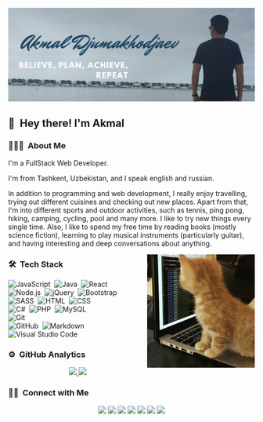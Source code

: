 ![Akmal Djumakhodjaev's Banner](https://raw.githubusercontent.com/akmaldju/akmaldju/master/images/mybanner.jpg)

## 👋 &nbsp;Hey there! I'm Akmal

### 👨🏻‍💻 &nbsp;About Me

I'm a FullStack Web Developer.

I'm from Tashkent, Uzbekistan, and I speak english and russian.

In addition to programming and web development, I really enjoy travelling, trying out different cuisines and checking out new places.
Apart from that, I'm into different sports and outdoor activities, such as tennis, ping pong, hiking, camping, cycling, pool and many more. I like to try new things every single time.
Also, I like to spend my free time by reading books (mostly science fiction), learning to play musical instruments (particularly guitar), and having interesting and deep conversations about anything.

<img alt="Night Coding" src="https://raw.githubusercontent.com/akmaldju/akmaldju/master/images/coding-cat.gif" width="220px" align="right"/>

### 🛠 &nbsp;Tech Stack

![JavaScript](https://img.shields.io/badge/-JavaScript-05122A?style=flat&logo=javascript)&nbsp;
![Java](https://img.shields.io/badge/-Java-05122A?style=flat&logo=Java&logoColor=FFA518)&nbsp;
![React](https://img.shields.io/badge/-React-05122A?style=flat&logo=react)  
![Node.js](https://img.shields.io/badge/-Node.js-05122A?style=flat&logo=node.js)&nbsp;
![jQuery](https://img.shields.io/badge/-jQuery-05122A?style=flat&logo=jquery)&nbsp;
![Bootstrap](https://img.shields.io/badge/-Bootstrap-05122A?style=flat&logo=bootstrap&logoColor=563D7C)  
![SASS](https://img.shields.io/badge/-SASS-05122A?style=flat&logo=sass)&nbsp;
![HTML](https://img.shields.io/badge/-HTML-05122A?style=flat&logo=HTML5)&nbsp;
![CSS](https://img.shields.io/badge/-CSS-05122A?style=flat&logo=CSS3&logoColor=1572B6)  
![C#](https://img.shields.io/badge/-C%20Sharp-05122A?style=flat&logo=C#&logoColor=A8B9CC)&nbsp;
![PHP](https://img.shields.io/badge/-PHP-05122A?style=flat&logo=php)&nbsp;
![MySQL](https://img.shields.io/badge/-MySQL-05122A?style=flat&logo=mysql)  
![Git](https://img.shields.io/badge/-Git-05122A?style=flat&logo=git)&nbsp;  
![GitHub](https://img.shields.io/badge/-GitHub-05122A?style=flat&logo=github)&nbsp;
![Markdown](https://img.shields.io/badge/-Markdown-05122A?style=flat&logo=markdown)  
![Visual Studio Code](https://img.shields.io/badge/-Visual%20Studio%20Code-05122A?style=flat&logo=visual-studio-code&logoColor=007ACC)  

### ⚙️ &nbsp;GitHub Analytics

<p align="center">
<a href="https://github.com/akmaldju">
  <img height="180em" src="https://github-readme-stats-eight-theta.vercel.app/api?username=akmaldju&show_icons=true&theme=algolia&include_all_commits=true&count_private=true&hide=contribs"/>
  <img height="180em" src="https://github-readme-stats-eight-theta.vercel.app/api/top-langs/?username=akmaldju&layout=compact&langs_count=8&theme=algolia"/>
</a>
</p>

### 🤝🏻 &nbsp;Connect with Me

<p align="center">
<a href="https://akmal.now.sh"><img src="https://img.shields.io/badge/-akmal.now.sh-3423A6?style=flat&logo=Google-Chrome&logoColor=white"/></a>
<a href="https://facebook.com/akmal.djumakhodjaev"><img src="https://img.shields.io/badge/-Akmal%20Djumakhodjaev-1877F2?style=flat&logo=Facebook&logoColor=white"/></a>
<a href="https://linkedin.com/in/akmal-djumakhodjaev/"><img src="https://img.shields.io/badge/-Akmal%20Djumakhodjaev-0077B5?style=flat&logo=Linkedin&logoColor=white"/></a>
<a href="mailto:akmal070597@gmail.com"><img src="https://img.shields.io/badge/-akmal070597@gmail.com-D14836?style=flat&logo=Gmail&logoColor=white"/></a>
<a href="https://www.instagram.com/akmaldju"><img src="https://img.shields.io/badge/-@akmaldju-E4405F?style=flat&logo=Instagram&logoColor=white"/></a>
<a href="skype:akmaldju?userinfo"><img src="https://img.shields.io/badge/-@akmaldju-BD081C?style=flat&logo=Skype&logoColor=white"/></a>
<a href="https://t.me/akmal_djumakhodjaev"><img src="https://img.shields.io/badge/-@akmal_djumakhodjaev-1769FF?style=flat&logo=Telegram&logoColor=white"/></a>
</p>
